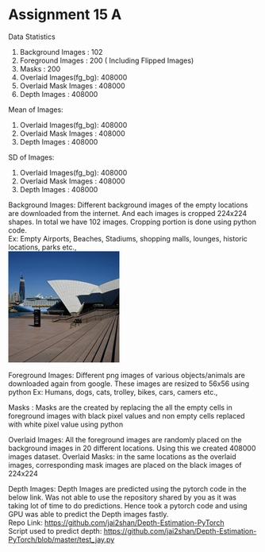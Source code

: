 # Assignment 15 A

Data Statistics
1) Background Images	 : 102
2) Foreground Images     : 200 ( Including Flipped Images)
3) Masks				 : 200
4) Overlaid Images(fg_bg): 408000
5) Overlaid Mask Images  : 408000
6) Depth Images			 : 408000

Mean of Images:
1) Overlaid Images(fg_bg): 408000
2) Overlaid Mask Images  : 408000
3) Depth Images			 : 408000


SD of Images:
1) Overlaid Images(fg_bg): 408000
2) Overlaid Mask Images  : 408000
3) Depth Images			 : 408000


Background Images: Different background images of the empty locations are downloaded from the internet. And each images is cropped 224x224 shapes. In total we have 102 images. Cropping portion is done using python code.               
Ex: Empty Airports, Beaches, Stadiums, shopping malls, lounges, historic locations, parks etc.,                  
![](RM_Images\bg\bg001.jpg?raw=true)                  

Foreground Images: Different png images of various objects/animals are downloaded again from google. These images are resized to 56x56 using python
Ex: Humans, dogs, cats, trolley, bikes, cars, camers etc.,

Masks : Masks are the created by replacing the all the empty cells in foreground images with black pixel values and non empty cells replaced with white pixel value using python

Overlaid Images: All the foreground images are randomly placed on the background images in 20 different locations. Using this we created 408000 images dataset.
Overlaid Masks: in the same locations as the overlaid images, corresponding mask images are placed on the black images of 224x224

Depth Images: Depth Images are predicted using the pytorch code in the below link. Was not able to use the repository shared by you as it was taking lot of time to do predictions. Hence took a pytorch code and using GPU was able to predict the Depth images fastly.                
Repo Link: https://github.com/jai2shan/Depth-Estimation-PyTorch             
Script used to predict depth: https://github.com/jai2shan/Depth-Estimation-PyTorch/blob/master/test_jay.py                       


